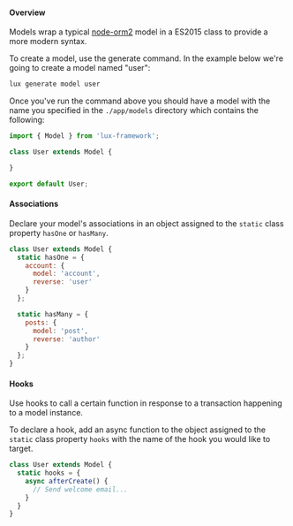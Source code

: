 #### Overview

Models wrap a typical [node-orm2](https://github.com/dresende/node-orm2) model in a ES2015 class to provide a more modern syntax.

To create a model, use the generate command. In the example below we're going to create a model named "user":

```bash
lux generate model user
```

Once you've run the command above you should have a model with the name you specified in the `./app/models` directory which contains the following:

```javascript
import { Model } from 'lux-framework';

class User extends Model {

}

export default User;
```

#### Associations

Declare your model's associations in an object assigned to the `static` class property `hasOne` or `hasMany`.

```javascript
class User extends Model {
  static hasOne = {
    account: {
      model: 'account',
      reverse: 'user'
    }
  };

  static hasMany = {
    posts: {
      model: 'post',
      reverse: 'author'
    }
  };
}
```

#### Hooks

Use hooks to call a certain function in response to a transaction happening to a model instance.

To declare a hook, add an async function to the object assigned to the `static` class property `hooks` with the name of the hook you would like to target.

```javascript
class User extends Model {
  static hooks = {
    async afterCreate() {
      // Send welcome email...
    }
  }
}
```
